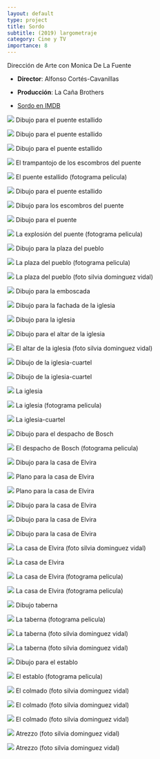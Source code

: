 ```yaml
---
layout: default
type: project
title: Sordo
subtitle: (2019) largometraje
category: Cine y TV
importance: 8
---
```

Dirección de Arte con Monica De La Fuente

- **Director**: Alfonso Cortés-Cavanillas
- **Producción**: La Caña Brothers

- [Sordo en IMDB](https://www.imdb.com/title/tt7336684/fullcredits?ref_=tt_cl_sm#cast)


![](01a.jpg)
Dibujo para el puente estallido

![](01b.jpg)
Dibujo para el puente estallido

![](01c.jpg)
Dibujo para el puente estallido

![](01d.jpg)
El trampantojo de los escombros del puente

![](01e.jpg)
El puente estallido (fotograma pelicula)

![](02a.jpg)
Dibujo para el puente estallido

![](03.jpg)
Dibujo para los escombros del puente

![](04a.jpg)
Dibujo para el puente

![](04b.jpg)
La explosión del puente (fotograma pelicula)

![](05a.jpg)
Dibujo para la plaza del pueblo

![](05b.jpg)
La plaza del pueblo (fotograma pelicula)

![](05c.jpg)
La plaza del pueblo (foto silvia dominguez vidal)

![](06.jpg)
Dibujo para la emboscada

![](07a.jpg)
Dibujo para la fachada de la iglesia

![](07b.jpg)
Dibujo para la iglesia

![](08a.jpg)
Dibujo para el altar de la iglesia

![](08b.jpg)
El altar de la iglesia (foto silvia dominguez vidal)

![](09.jpg)
Dibujo de la iglesia-cuartel

![](10a.jpg)
Dibujo de la iglesia-cuartel

![](10b.jpg)
La iglesia

![](10c.jpg)
La iglesia (fotograma pelicula)

![](10d.jpg)
La iglesia-cuartel

![](11a.jpg)
Dibujo para el despacho de Bosch

![](11b.jpg)
El despacho de Bosch (fotograma pelicula)

![](13.jpg)
Dibujo para la casa de Elvira

![](14.jpg)
Plano para la casa de Elvira

![](15.jpg)
Plano para la casa de Elvira

![](16.jpg)
Dibujo para la casa de Elvira

![](17.jpg)
Dibujo para la casa de Elvira

![](18a.jpg)
Dibujo para la casa de Elvira

![](18b.jpg)
La casa de Elvira (foto silvia dominguez vidal)

![](18c.jpg)
La casa de Elvira

![](18d.jpg)
La casa de Elvira (fotograma pelicula)

![](18e.jpg)
La casa de Elvira (fotograma pelicula)

![](21a.jpg)
Dibujo taberna

![](21ab.jpg)
La taberna (fotograma pelicula)

![](21b.jpg)
La taberna (foto silvia dominguez vidal)

![](21c.jpg)
La taberna (foto silvia dominguez vidal)

![](22a.jpg)
Dibujo para el establo

![](22b.jpg)
El establo (fotograma pelicula)

![](23.jpg)
El colmado (foto silvia dominguez vidal)

![](24.jpg)
El colmado (foto silvia dominguez vidal)

![](25.jpg)
El colmado (foto silvia dominguez vidal)

![](26.jpg)
Atrezzo (foto silvia dominguez vidal)

![](27.jpg)
Atrezzo (foto silvia dominguez vidal)

